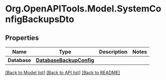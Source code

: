 # Org.OpenAPITools.Model.SystemConfigBackupsDto

## Properties

Name | Type | Description | Notes
------------ | ------------- | ------------- | -------------
**Database** | [**DatabaseBackupConfig**](DatabaseBackupConfig.md) |  | 

[[Back to Model list]](../../README.md#documentation-for-models) [[Back to API list]](../../README.md#documentation-for-api-endpoints) [[Back to README]](../../README.md)

